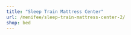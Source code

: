 ```yaml
---
title: "Sleep Train Mattress Center"
url: /menifee/sleep-train-mattress-center-2/
shop: bed
---
```


